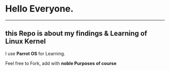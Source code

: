 # Hello Everyone.
<hr>

## this Repo is about my findings & Learning of Linux Kernel
I use __Parrot OS__ for Learning.


Feel free to Fork, add  with __noble Purposes of course__
